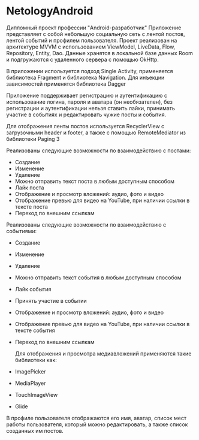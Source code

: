 # NetologyAndroid
Дипломный проект профессии "Android-разработчик"
Приложение представляет с собой небольшую социальную сеть с лентой постов, лентой событий и профилем пользователя.
Проект реализован на архитектуре MVVM с использованием ViewModel, LiveData, Flow, Repository, Entity, Dao. Данные хранятся в локальной базе данных Room и подгружаются с удаленного сервера с помощью OkHttp.

В приложении используется подход Single Activity, применяется библиотека Fragment и библиотека Navigation.
Для инъекции зависимостей применятся библиотека Dagger

Приложение поддерживает регистрацию и аутентификацию с использование логина, пароля и аватара (он необязателен),
без регистрации и аутентификации нельзя ставить лайки, принимать участие в событиях и редактировать чужие посты и события.

Для отображения ленты постов используется RecyclerView с загрузочными header и footer, а также с помощью RemoteMediator из библиотеки Paging 3



Реализованы следующие возможности по взаимодействию с постами:
- Создание
- Изменение
- Удаление
- Можно отправить текст поста в любым доступным способом
- Лайк поста
- Отображение и просмотр вложений: аудио, фото и видео
- Отображение превью для видео на YouTube, при наличии ссылки в тексте поста
- Переход по внешним ссылкам
  
 Реализованы следующие возможности по взаимодействию с событиями:
- Создание
- Изменение
- Удаление
- Можно отправить текст события в любым доступным способом
- Лайк события
- Принять участие в событии
- Отображение и просмотр вложений: аудио, фото и видео
- Отображение превью для видео на YouTube, при наличии ссылки в тексте события
- Переход по внешним ссылкам

  Для отображения и просмотра медиавложений применяются такие библиотеки как:
 - ImagePicker
 - MediaPlayer
 - TouchImageView
 - Glide

  В профиле пользователя отображаются его имя, аватар, список мест работы пользователя, который можно редактировать, а также список созданных им постов.

  

